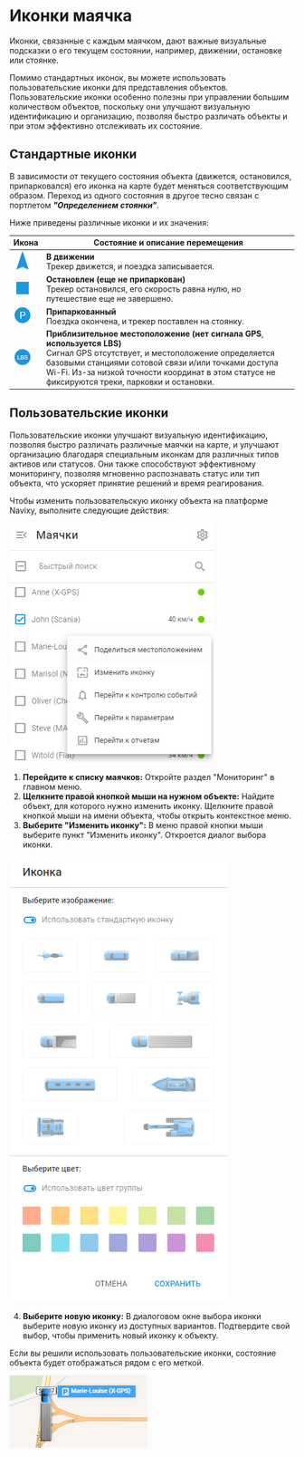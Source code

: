 # Иконки маячка

Иконки, связанные с каждым маячком, дают важные визуальные подсказки о его текущем состоянии, например, движении, остановке или стоянке.

Помимо стандартных иконок, вы можете использовать пользовательские иконки для представления объектов. Пользовательские иконки особенно полезны при управлении большим количеством объектов, поскольку они улучшают визуальную идентификацию и организацию, позволяя быстро различать объекты и при этом эффективно отслеживать их состояние.

## Стандартные иконки

В зависимости от текущего состояния объекта (движется, остановился, припарковался) его иконка на карте будет меняться соответствующим образом. Переход из одного состояния в другое тесно связан с портлетом ***"Определением стоянки"***.

Ниже приведены различные иконки и их значения:

| **Икона** | **Состояние и описание перемещения** |
| --- | --- |
| ![image-20240718-221255.png](attachments/image-20240718-221255.png) | **В движении**  <br>Трекер движется, и поездка записывается. |
| ![image-20240718-221249.png](attachments/image-20240718-221249.png) | **Остановлен (еще не припаркован)**  <br>Трекер остановился, его скорость равна нулю, но путешествие еще не завершено. |
| ![image-20240718-221243.png](attachments/image-20240718-221243.png) | **Припаркованный**  <br>Поездка окончена, и трекер поставлен на стоянку. |
| ![image-20240718-221219.png](attachments/image-20240718-221219.png) | **Приблизительное местоположение (нет сигнала GPS**, **используется LBS)**  <br>Сигнал GPS отсутствует, и местоположение определяется базовыми станциями сотовой связи и/или точками доступа Wi-Fi. Из-за низкой точности координат в этом статусе не фиксируются треки, парковки и остановки. |

## Пользовательские иконки

Пользовательские иконки улучшают визуальную идентификацию, позволяя быстро различать различные маячки на карте, и улучшают организацию благодаря специальным иконкам для различных типов активов или статусов. Они также способствуют эффективному мониторингу, позволяя мгновенно распознавать статус или тип объекта, что ускоряет принятие решений и время реагирования.

Чтобы изменить пользовательскую иконку объекта на платформе Navixy, выполните следующие действия:

![image-20241030-074938.png](attachments/image-20241030-074938.png)

1. **Перейдите к списку маячков:** Откройте раздел "Мониторинг" в главном меню.
2. **Щелкните правой кнопкой мыши на нужном объекте:** Найдите объект, для которого нужно изменить иконку. Щелкните правой кнопкой мыши на имени объекта, чтобы открыть контекстное меню.
3. **Выберите "Изменить иконку":** В меню правой кнопки мыши выберите пункт "Изменить иконку". Откроется диалог выбора иконки.

![image-20241030-074958.png](attachments/image-20241030-074958.png)

4. **Выберите новую иконку:** В диалоговом окне выбора иконки выберите новую иконку из доступных вариантов. Подтвердите свой выбор, чтобы применить новый иконку к объекту.

Если вы решили использовать пользовательские иконки, состояние объекта будет отображаться рядом с его меткой.

![image-20241030-075041.png](attachments/image-20241030-075041.png)